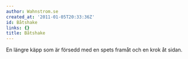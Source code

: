 ```yaml
---
author: Wahnstrom.se
created_at: '2011-01-05T20:33:36Z'
id: Båtshake
links: {}
title: Båtshake
---
```


En längre käpp som är försedd med en spets framåt och en krok åt sidan.